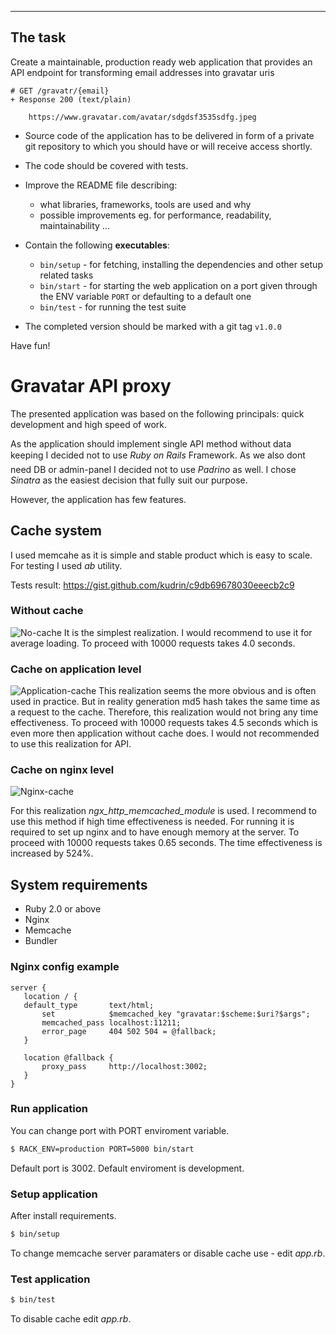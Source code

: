 ---

The task
--------

Create a maintainable, production ready web application
that provides an API endpoint for transforming email addresses
into gravatar uris

```
# GET /gravatr/{email}
+ Response 200 (text/plain)

    https://www.gravatar.com/avatar/sdgdsf3535sdfg.jpeg
```

* Source code of the application has to be delivered in form of
a private git repository to which you should have or will receive
access shortly.

* The code should be covered with tests.

* Improve the README file describing:
  - what libraries, frameworks, tools are used and why
  - possible improvements eg. for performance, readability, maintainability ...

* Contain the following **executables**:
  - `bin/setup` - for fetching, installing the dependencies and other setup
    related tasks
  - `bin/start` - for starting the web application on a port given
    through the ENV variable `PORT` or defaulting to a default one
  - `bin/test` - for running the test suite

* The completed version should be marked with a git tag `v1.0.0`


Have fun!


# Gravatar API proxy
The presented application was based on the following principals: quick development and high speed of work.

As the application should implement single API method without data keeping I decided not to use _Ruby on Rails_ Framework. As we also don&#146;t need DB or admin-panel I decided not to use _Padrino_ as well. I chose _Sinatra_ as the easiest decision that fully suit our purpose.

However, the application has few features.

## Cache system
I used memcahe as it is simple and stable product which is easy to scale. 
For testing I used _ab_ utility. 

Tests result:
https://gist.github.com/kudrin/c9db69678030eeecb2c9

### Without cache
![No-cache](https://goo.gl/pgTbQX)
It is the simplest realization. I would recommend to use it for average loading. To proceed with 10000 requests takes 4.0 seconds.

### Cache on application level
![Application-cache](https://goo.gl/oLpiJP)
This realization seems the more obvious and is often used in practice. But in reality generation md5 hash takes the same time as a request to the cache. Therefore, this realization would not bring any time effectiveness. To proceed with 10000 requests takes 4.5 seconds which is even more then application without cache does. I would not recommended to use this realization for API. 

### Cache on nginx level
![Nginx-cache](https://goo.gl/J1caFY)

For this realization _ngx_http_memcached_module_ is used. 
I recommend to use this method if high time effectiveness is needed. For running it is required to set up nginx and to have enough memory at the server. To proceed with 10000 requests takes 0.65 seconds. The time effectiveness is increased by 524%.

## System requirements
 - Ruby 2.0 or above
 - Nginx
 - Memcache
 - Bundler
 
### Nginx config example
 
 ```nginx
 server {
    location / {
	default_type       text/html;
        set            $memcached_key "gravatar:$scheme:$uri?$args";
        memcached_pass localhost:11211;
        error_page     404 502 504 = @fallback;
    }

    location @fallback {
        proxy_pass     http://localhost:3002;
    }
}
 ```

### Run application

You can change port with PORT enviroment variable.

```bash
$ RACK_ENV=production PORT=5000 bin/start
```

Default port is 3002.
Default enviroment is development.

### Setup application

After install requirements. 

```bash
$ bin/setup
```
To change memcache server paramaters or disable cache use - edit _app.rb_.

### Test application

```bash
$ bin/test
```
To disable cache edit _app.rb_.
